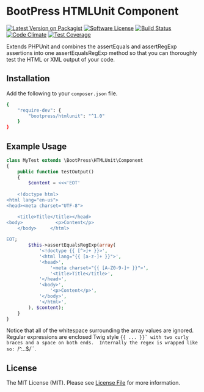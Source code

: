 # BootPress HTMLUnit Component

[![Latest Version on Packagist](https://img.shields.io/packagist/v/bootpress/htmlunit.svg?style=flat-square)](https://packagist.org/packages/bootpress/htmlunit)
[![Software License](https://img.shields.io/badge/license-MIT-brightgreen.svg?style=flat-square)](LICENSE.md)
[![Build Status](https://img.shields.io/travis/Kylob/HTMLUnit/master.svg?style=flat-square)](https://travis-ci.org/Kylob/HTMLUnit)
[![Code Climate](https://img.shields.io/codeclimate/github/Kylob/HTMLUnit.svg?style=flat-square)](https://codeclimate.com/github/Kylob/HTMLUnit)
[![Test Coverage](https://img.shields.io/codeclimate/coverage/github/Kylob/HTMLUnit.svg?style=flat-square)](https://codeclimate.com/github/Kylob/HTMLUnit/coverage)

Extends PHPUnit and combines the assertEquals and assertRegExp assertions into one assertEqualsRegExp method so that you can thoroughly test the HTML or XML output of your code.

## Installation

Add the following to your ``composer.json`` file.

``` bash
{
    "require-dev": {
        "bootpress/htmlunit": "^1.0"
    }
}
```

## Example Usage

``` php
class MyTest extends \BootPress\HTMLUnit\Component
{
    public function testOutput()
    {
        $content = <<<'EOT'
        
	<!doctype html>
<html lang="en-us">
<head><meta charset="UTF-8">

    <title>Title</title></head>
<body>            <p>Content</p>
    </body>     </html>
    
EOT;
        $this->assertEqualsRegExp(array(
            '<!doctype {{ [^>]+ }}>',
            '<html lang="{{ [a-z-]+ }}">',
            '<head>',
                '<meta charset="{{ [A-Z0-9-]+ }}">',
                '<title>Title</title>',
            '</head>',
            '<body>',
                '<p>Content</p>',
            '</body>',
            '</html>',
        ), $content);
    }
}
```

Notice that all of the whitespace surrounding the array values are ignored.  Regular expressions are enclosed Twig style ``{{ ... }}` with two curly braces and a space on both ends.  Internally the regex is wrapped like so: ``/^...$/``.

## License

The MIT License (MIT). Please see [License File](LICENSE.md) for more information.

